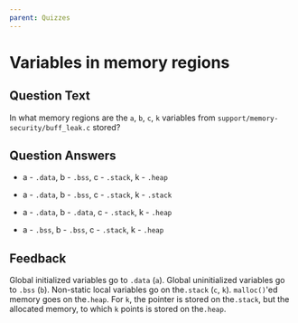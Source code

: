 ```yaml
---
parent: Quizzes
---
```


# Variables in memory regions

## Question Text

In what memory regions are the `a`, `b`, `c`, `k` variables from `support/memory-security/buff_leak.c` stored?

## Question Answers

- a - `.data`, b - `.bss`, c - `.stack`, k - `.heap`

+ a - `.data`, b - `.bss`, c - `.stack`, k - `.stack`

- a - `.data`, b - `.data`, c - `.stack`, k - `.heap`

- a - `.bss`, b - `.bss`, c - `.stack`, k - `.heap`

## Feedback

Global initialized variables go to `.data` (`a`).
Global uninitialized variables go to `.bss` (`b`).
Non-static local variables go on the`.stack` (`c`, `k`).
`malloc()`'ed memory goes on the`.heap`.
For `k`, the pointer is stored on the`.stack`, but the allocated memory, to which `k` points is stored on the`.heap`.
